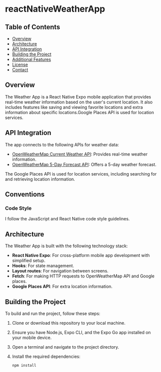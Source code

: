 # reactNativeWeatherApp
## Table of Contents

- [Overview](#overview)
- [Architecture](#architecture)
- [API Integration](#api-integration)
- [Building the Project](#building-the-project)
- [Additional Features](#additional-features)
- [License](#license)
- [Contact](#contact)

## Overview

The Weather App is a React Native Expo mobile application that provides real-time weather information based on the user's current location. It also includes features like saving and viewing favorite locations and extra information about specific locations.Google Places API is used for location services.

## API Integration

The app connects to the following APIs for weather data:

- [OpenWeatherMap Current Weather API](https://openweathermap.org/current): Provides real-time weather information.
- [OpenWeatherMap 5-Day Forecast API](https://openweathermap.org/forecast5): Offers a 5-day weather forecast.

The Google Places API is used for location services, including searching for and retrieving location information.

## Conventions

### Code Style

I follow the JavaScript and React Native code style guidelines.
## Architecture

The Weather App is built with the following technology stack:

- **React Native Expo**: For cross-platform mobile app development with simplified setup.
- **Hooks**: For state management.
- **Layout routes**: For navigation between screens.
- **Fetch**: For making HTTP requests to OpenWeatherMap API and Google places.
- **Google Places API**: For extra location information.


## Building the Project

To build and run the project, follow these steps:

1. Clone or download this repository to your local machine.
2. Ensure you have Node.js, Expo CLI, and the Expo Go app installed on your mobile device.
3. Open a terminal and navigate to the project directory.
4. Install the required dependencies:

   ```bash
   npm install
